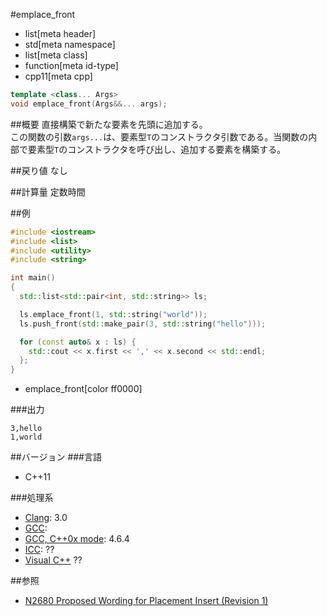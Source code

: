 #emplace_front
* list[meta header]
* std[meta namespace]
* list[meta class]
* function[meta id-type]
* cpp11[meta cpp]

```cpp
template <class... Args>
void emplace_front(Args&&... args);
```

##概要
直接構築で新たな要素を先頭に追加する。  
この関数の引数`args...`は、要素型`T`のコンストラクタ引数である。当関数の内部で要素型`T`のコンストラクタを呼び出し、追加する要素を構築する。


##戻り値
なし


##計算量
定数時間


##例
```cpp
#include <iostream>
#include <list>
#include <utility>
#include <string>

int main()
{
  std::list<std::pair<int, std::string>> ls;

  ls.emplace_front(1, std::string("world"));
  ls.push_front(std::make_pair(3, std::string("hello")));

  for (const auto& x : ls) {
    std::cout << x.first << ',' << x.second << std::endl;
  };
}
```
* emplace_front[color ff0000]

###出力
```
3,hello
1,world
```

##バージョン
###言語
- C++11

###処理系
- [Clang](/implementation.md#clang): 3.0
- [GCC](/implementation.md#gcc): 
- [GCC, C++0x mode](/implementation.md#gcc): 4.6.4
- [ICC](/implementation.md#icc): ??
- [Visual C++](/implementation.md#visual_cpp) ??


##参照
- [N2680 Proposed Wording for Placement Insert (Revision 1)](http://www.open-std.org/jtc1/sc22/wg21/docs/papers/2008/n2680.pdf)


